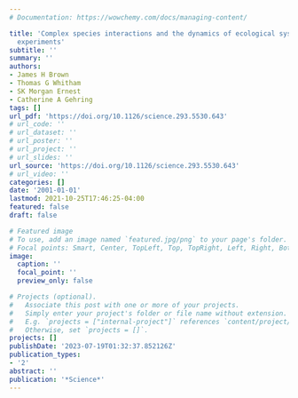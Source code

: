 ```yaml
---
# Documentation: https://wowchemy.com/docs/managing-content/

title: 'Complex species interactions and the dynamics of ecological systems: long-term
  experiments'
subtitle: ''
summary: ''
authors:
- James H Brown
- Thomas G Whitham
- SK Morgan Ernest
- Catherine A Gehring
tags: []
url_pdf: 'https://doi.org/10.1126/science.293.5530.643'
# url_code: ''
# url_dataset: ''
# url_poster: ''
# url_project: ''
# url_slides: ''
url_source: 'https://doi.org/10.1126/science.293.5530.643'
# url_video: ''
categories: []
date: '2001-01-01'
lastmod: 2021-10-25T17:46:25-04:00
featured: false
draft: false

# Featured image
# To use, add an image named `featured.jpg/png` to your page's folder.
# Focal points: Smart, Center, TopLeft, Top, TopRight, Left, Right, BottomLeft, Bottom, BottomRight.
image:
  caption: ''
  focal_point: ''
  preview_only: false

# Projects (optional).
#   Associate this post with one or more of your projects.
#   Simply enter your project's folder or file name without extension.
#   E.g. `projects = ["internal-project"]` references `content/project/deep-learning/index.md`.
#   Otherwise, set `projects = []`.
projects: []
publishDate: '2023-07-19T01:32:37.852126Z'
publication_types:
- '2'
abstract: ''
publication: '*Science*'
---
```

